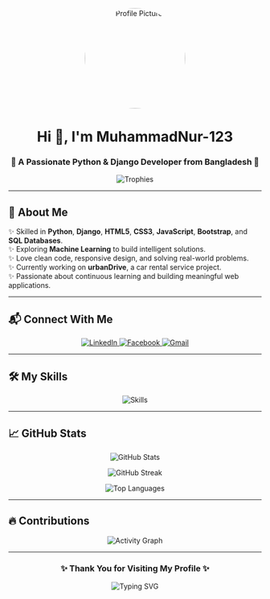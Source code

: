 <!-- Profile Image -->
<p align="center">
  <img src="https://i.ibb.co.com/CVQfP6s/Cv-pic-1.png" alt="Profile Picture" width="200" style="border-radius:50%;" />
</p>

<!-- Name -->
<h1 align="center">Hi 👋, I'm MuhammadNur-123</h1>
<h3 align="center">🚀 A Passionate Python & Django Developer from Bangladesh 🚀</h3>

<!-- Trophies -->
<p align="center">
  <img src="https://github-profile-trophy.vercel.app/?username=MuhammadNur-123&theme=algolia&no-frame=true&row=2&column=3" alt="Trophies" />
</p>

---

<!-- About Me -->
## 🧠 About Me

✨ Skilled in **Python**, **Django**, **HTML5**, **CSS3**, **JavaScript**, **Bootstrap**, and **SQL Databases**.  
✨ Exploring **Machine Learning** to build intelligent solutions.  
✨ Love clean code, responsive design, and solving real-world problems.  
✨ Currently working on **urbanDrive**, a car rental service project.  
✨ Passionate about continuous learning and building meaningful web applications.

---

<!-- Connect With Me -->
## 📬 Connect With Me

<p align="center">
  <a href="https://www.linkedin.com/in/muhammadnur123/" target="_blank">
    <img src="https://img.shields.io/badge/LinkedIn-0A66C2?style=for-the-badge&logo=linkedin&logoColor=white" alt="LinkedIn" />
  </a>
  <a href="https://www.facebook.com/Muhammad579502nur" target="_blank">
    <img src="https://img.shields.io/badge/Facebook-1877F2?style=for-the-badge&logo=facebook&logoColor=white" alt="Facebook" />
  </a>
  <a href="mailto:nurhossen579502@gmail.com" target="_blank">
    <img src="https://img.shields.io/badge/Gmail-D14836?style=for-the-badge&logo=gmail&logoColor=white" alt="Gmail" />
  </a>
</p>

---

<!-- Skills -->
## 🛠️ My Skills

<p align="center">
  <img src="https://skillicons.dev/icons?i=python,django,html,css,js,bootstrap,mysql,mongodb,git,github,vscode,linux" alt="Skills" />
</p>

---

<!-- GitHub Stats -->
## 📈 GitHub Stats

<p align="center">
  <img src="https://github-readme-stats.vercel.app/api?username=MuhammadNur-123&show_icons=true&theme=tokyonight&border_radius=10" alt="GitHub Stats" />
</p>

<p align="center">
  <img src="https://github-readme-streak-stats.herokuapp.com?user=MuhammadNur-123&theme=tokyonight&border_radius=10" alt="GitHub Streak" />
</p>

<p align="center">
  <img src="https://github-readme-stats.vercel.app/api/top-langs/?username=MuhammadNur-123&layout=compact&theme=tokyonight&border_radius=10" alt="Top Languages" />
</p>

---

<!-- Contributions -->
## 🔥 Contributions

<p align="center">
  <img src="https://github-readme-activity-graph.cyclic.app/graph?username=MuhammadNur-123&theme=react-dark&bg_color=1a1b27&hide_border=true" alt="Activity Graph" />
</p>

---

<!-- Thanks -->
<h3 align="center">✨ Thank You for Visiting My Profile ✨</h3>

<p align="center">
  <img src="https://readme-typing-svg.herokuapp.com?font=Fira+Code&weight=600&size=24&pause=1000&color=F77F00&background=000000&center=true&vCenter=true&width=435&lines=Let's+Connect!;Keep+Learning+and+Building!;Happy+Coding!+🚀" alt="Typing SVG" />
</p>

